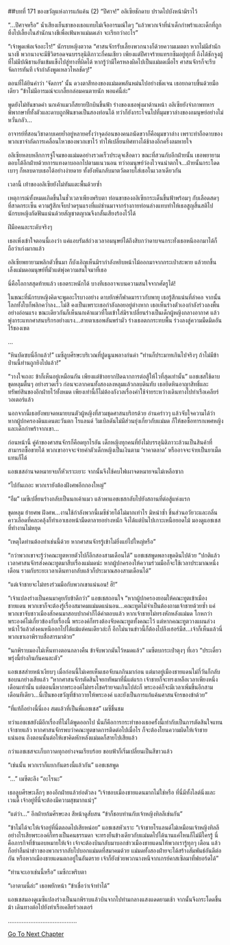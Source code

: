 ##บทที่ 171 ของขวัญแห่งการแก้แค้น (2)
“ปีศาจ!” อลิเซียชักดาบ ปราดไปบังหน้ามิราไว้


“...ปีศาจหรือ” น้ำเสียงเย็นชาของเธอแทบไม่เจืออารมณ์ใดๆ “แล้วพวกเจ้าที่นำเด็กกำพร้าและเด็กที่ถูกทิ้งไปเลี้ยงในสำนักนางชีเพื่อเฟ้นหาแม่มดเล่า จะเรียกว่าอะไร”


“เจ้าพูดเพ้อเจ้ออะไร!” นักรบหญิงตวาด “ศาสนจักรรับเลี้ยงพวกนางก็ด้วยความเมตตา หากไม่มีสำนักนางชี พวกนางจะมีชีวิตรอดจนบรรลุนิติภาวะกี่คนเชียว เพียงแต่ปีศาจร้ายแทรกซึมอยู่ทุกที่ ถึงได้ชักจูงผู้ที่ไม่มีปณิธานอันเข้มแข็งไปสู่ทางที่ผิดได้ หากรู้ว่ามีใครหลงผิดไปเป็นแม่มดเมื่อไร ศาสนจักรก็จะรีบจัดการทันที เจ้ากำลังพูดเหลวไหลชัดๆ!”


ตอนที่ได้ยินคำว่า ‘จัดการ’ นั้น ดวงตาสีทองของแม่มดพลันหม่นไปอย่างชัดเจน เธอยกดาบขึ้นด้วยมือเดียว “ข้าไม่มีอารมณ์จะเกลี้ยกล่อมคนตายนัก พอแค่นี้ล่ะ”


พูดยังไม่ทันขาดคำ นกเค้าแมวก็สยายปีกบินขึ้นฟ้า ร่างของเธอพุ่งมาด้านหน้า อลิเซียยังจำภาพทหารพิพากษาที่ทั้งตัวและดาบถูกฟันขาดเป็นสองท่อนได้ ทว่าก็ยังกระโจนไปที่มุมขวาล่างของอมนุษย์อย่างไม่หวั่นกลัว...


อาจารย์ที่สอนวิชาดาบเคยย้ำอยู่หลายครั้งว่าจุดอ่อนของคนถนัดขวาก็คือมุมขวาล่าง เพราะท่าถือดาบของพวกเขาจำกัดการเคลื่อนไหวของพวกเขาไว้ ทำให้เปลี่ยนทิศทางได้ช้าลงอีกครึ่งลมหายใจ


อลิเซียหลบหลีกการจู่โจมของแม่มดอย่างรวดเร็วประดุจเสือดาว ขณะที่สวนกับอีกฝ่ายนั้น เธอพยายามตอบโต้อีกฝ่ายด้วยการแทงดาบออกไปตามแนวนอน ทว่าอมนุษย์ว่องไวจนน่าตกใจ...ฝ่ายนั้นกระโดดเบาๆ ก็หลบดาบเธอได้อย่างง่ายดาย ทั้งยังหันกลับมาตวัดดาบใส่เธอในเวลาเดียวกัน


เวลานี้ เท้าของอลิเซียยังไม่ทันแตะพื้นด้วยซ้ำ


เหตุการณ์ทั้งหมดเกิดขึ้นในชั่วเวลาเพียงพริบตา ท่อนขาของอลิเซียกระเด็นขึ้นฟ้าพร้อมๆ กับเลือดสดๆ ที่สาดกระเซ็น ความรู้สึกเจ็บปวดรุนแรงที่แผ่ซ่านมาจากร่างกายท่อนล่างแทบทำให้เธอสูญสิ้นสติไป นักรบหญิงกัดฟันแน่นด้วยสัญชาตญาณจึงกลั้นเสียงร้องไว้ได้


ฝีมือคนละระดับจริงๆ


เธอเพิ่งเข้าใจตอนนี้เองว่า แค่แอบรัมส์ถ่วงเวลาอมนุษย์ได้ถึงสิบกว่าดาบจนกระทั่งเธอหนีออกมาได้ก็ถือว่าเก่งมากแล้ว


อลิเซียพยายามพลิกตัวขึ้นมา ก็บังเอิญเห็นมิรากำลังหยิบหน้าไม้ออกมาจากกระเป๋าสะพาย แล้วยกขึ้นเล็งแม่มดอมนุษย์ที่มัวแต่พุ่งความสนใจมาที่เธอ


นี่คือโอกาสสุดท้ายแล้ว เธอตระหนักได้ บางทีเธออาจเบนความสนใจจากศัตรูได้!


ในขณะที่นักรบหญิงคิดจะพูดอะไรบางอย่าง ดาบยักษ์ก็ฟาดมาราวกับพายุ เธอรู้สึกแน่นที่ลำคอ จากนั้นโลกทั้งใบก็พลิกคว่ำลง...ไม่สิ คงเป็นเพราะเธอกำลังลอยอยู่ต่างหาก เธอเห็นร่างตัวเองกำลังร่วงลงพื้นอย่างอ่อนแรง ขณะเดียวกันก็เห็นนกเค้าแมวที่โผเข้าใส่มิราเปลี่ยนร่างเป็นเด็กผู้หญิงกลางอากาศ แล้วพุ่งกระแทกศาสนบริกรอย่างแรง...สายตาเธอพลันพร่ามัว ร่างเธอตกกระทบพื้น ร่วงลงสู่ความมืดมิดอันไร้ของเขต


...


“หินบัดซบนี่อีกแล้ว!” เมซีลูบศีรษะบริเวณที่ปูดนูนพลางก่นด่า “ท่านก็ประมาทเกินไปจริงๆ ถ้าไม่มีข้า ป่านนี้ท่านถูกยิงไปแล้ว!”


“วางใจเถอะ ข้าก็เห็นอยู่เหมือนกัน เพียงแต่ข้าอยากปิดฉากการต่อสู้ให้ไวที่สุดเท่านั้น” แอชเชสใช้ดาบขุดหลุมตื้นๆ อย่างรวดเร็ว ก่อนจะลากคนทั้งสองลงหลุมแล้วกลบดินทับ เธอยึดหินอาญาสิทธิ์และทรัพย์สินของอีกฝ่ายไว้ทั้งหมด เพียงเท่านี้ก็ไม่ต้องกังวลเรื่องค่าใช้จ่ายระหว่างเดินทางไปท่าเรือเคลียร์วอเตอร์แล้ว


นอกจากนี้เธอยังพบจดหมายบนตัวผู้หญิงที่สวมชุดศาสนบริกรด้วย อ่านคร่าวๆ แล้วจับใจความได้ว่าหากผู้ปกครองดินแดนตะวันตก โรแลนด์ วิมเบิลดันไม่มีส่วนยุ่งเกี่ยวกับแม่มด ก็ให้ขอซื้อทารกเพศหญิงและเด็กกำพร้าจากเขา...


ก่อนหน้านี้ คู่ค้าของศาสนจักรก็คือดยุกไรอัน เด็กหญิงทุกคนที่ยังไม่บรรลุนิติภาวะล้วนเป็นสินค้าที่สามารถซื้อขายได้ พวกเขาอาจจะจ่ายค่าตัวเด็กหญิงเป็นเงินตาม ‘ราคาตลาด’ หรืออาจจะจ่ายเป็นยาเม็ดแทนก็ได้


แอชเชสอ่านจดหมายจบก็หัวเราะเยาะ จากนั้นจึงใช้คบไฟเผาจดหมายจนไม่เหลือซาก


“ไปกันเถอะ พวกเรายังต้องฝังศพอีกกองใหญ่”


“อืม” เมซีเปลี่ยนร่างกลับเป็นนกเค้าแมว แล้วพาแอชเชสกลับไปยังสถานที่ต่อสู้แห่งแรก


ขุดหลุม ย้ายศพ ฝังศพ...งานใช้กำลังพวกนี้เมซีช่วยได้ไม่มากเท่าไร มิหนำซ้ำ ชิ้นส่วนอวัยวะและกลิ่นคาวเลือดที่คละคลุ้งก็ทำเอาเธอหน้ามืดตาลายอย่างหนัก จึงได้แต่บินไปเกาะเหนือยอดไม้ มองดูแอชเชสที่ทำงานไม่หยุด


“เหตุใดท่านต้องทำเช่นนี้ด้วย หากศาสนจักรรู้เข้าไม่ยิ่งแย่ไปใหญ่หรือ”


“กว่าพวกเขาจะรู้ว่าคณะทูตหายตัวไปก็อีกสองสามเดือนได้” แอชเชสพูดพลางขุดดินไปด้วย “ปกติแล้ว เวลาศาสนจักรส่งคณะทูตมาสืบเรื่องแม่มดน่ะ หากผู้ปกครองให้ความร่วมมือก็จะใช้เวลาประมาณหนึ่งเดือน รวมกับระยะเวลาเดินทางกลับแล้วก็ประมาณสองสามเดือนได้”


“แต่เจ้าชายจะไม่ทรงร่วมมือกับพวกเขาแน่นอน! ฮึ!”


“เจ้าแปลงร่างเป็นคนมาคุยกับข้าดีกว่า” แอชเชสถอนใจ “หากผู้ปกครองยอมให้คณะทูตเข้าเมืองชายแดน พวกเขาก็จะต้องรู้เรื่องสมาคมแม่มดแน่นอน...คณะทูตไม่จำเป็นต้องถามเจ้าชายด้วยซ้ำ แค่พวกเขาจับชาวเมืองสักคนมาสอบปากคำก็ได้คำตอบแล้ว หากเจ้าชายไม่ทรงหักหลังแม่มด โกหกว่าพระองค์ไม่เกี่ยวข้องกับเรื่องนี้ พระองค์ก็ทรงต้องจับคณะทูตทั้งคณะไว้ แต่หากคณะทูตวางแผนล่วงหน้าไว้แล้วส่งคนหนีออกไปได้แม้แต่คนเดียวล่ะก็ อีกไม่นานข่าวนี้ก็ต้องไปถึงเฮอร์มีส...เจ้าก็เห็นแล้วนี่ พวกเขาเอาพิราบสื่อสารมาด้วย”


“นกพิราบมองไม่เห็นทางตอนกลางคืน ข้าจับพวกมันไว้หมดแล้ว” เมซีตบกระเป๋าตุงๆ ที่เอว “ประเดี๋ยวพรุ่งนี้ย่างกินกันคนละตัว”


แอชเชสส่ายหน้าเงียบๆ เมื่อก่อนนี้ไม่เคยเห็นเธอจับนกกินมาก่อน แต่มาอยู่เมืองชายแดนไม่กี่วันก็กลับชอบนกย่างเสียแล้ว “หากศาสนจักรตัดสินใจยกทัพมาที่นี่แต่แรก เจ้าชายก็จะทรงเหลือเวลาเพียงหนึ่งเดือนเท่านั้น แต่ตอนนี้หากพระองค์ไม่ทรงโชคร้ายจนเกินไปล่ะก็ พระองค์ก็จะมีเวลาเพิ่มขึ้นอีกสามเดือนทีเดียว...นี่เป็นของขวัญที่ข้าถวายให้พระองค์ และยังเป็นการแก้แค้นศาสนจักรของข้าด้วย”


“ที่แท้ก็อย่างนี้นี่เอง สมแล้วที่เป็นพี่แอชเชส” เมซีชื่นชม


ทว่าแอชเชสยังมีอีกเรื่องที่ไม่ได้พูดออกไป นั่นก็คือการกระทำของเธอครั้งนี้เท่ากับเป็นการตัดสินใจแทนเจ้าชายแล้ว หากศาสนจักรพบว่าคณะทูตขาดการติดต่อไปเมื่อไร ก็จะต้องโยนความผิดให้เจ้าชายแน่นอน ถึงตอนนั้นต่อให้เขาคิดหักหลังแม่มดก็สายไปเสียแล้ว


กว่าแอชเชสจะเก็บกวาดทุกอย่างจนเรียบร้อย ขอบฟ้าก็เริ่มเปลี่ยนเป็นสีขาวแล้ว


“เช่นนั้น พวกเราก็แยกกันตรงนี้แล้วกัน” แอชเชสพูด


“...” เมซีตะลึง “อะไรนะ”


เธอลูบศีรษะเล็กๆ ของอีกฝ่ายแล้วย่อตัวลง “เจ้าชอบเมืองชายแดนมากไม่ใช่หรือ ที่นี่มีทั้งไลต์นิ่งและเวนดี้ เจ้าอยู่ที่นี่จะต้องมีความสุขมากแน่ๆ”


“แต่ว่า...” อีกฝ่ายก้มศีรษะลง สีหน้าดูสับสน “ข้าก็ชอบท่านกับเจ้าหญิงทิลลีเช่นกัน”


“ข้าไม่ได้จะให้เจ้าอยู่ที่นี่ตลอดไปเสียหน่อย” แอชเชสหัวเราะ “เจ้าชายโรแลนด์ไม่เหมือนเจ้าหญิงทิลลี อย่างไรเสียพระองค์ก็ทรงเป็นคนธรรมดา จะทรงยืนข้างเดียวกับแม่มดไปได้นานแค่ไหนก็ไม่มีใครรู้ นี่คือภารกิจที่ข้ามอบหมายให้เจ้า เจ้าจะต้องบินกลับมาบอกข่าวเมืองชายแดนให้พวกเรารู้ทุกๆ เดือน แล้วก็อย่าลืมนำข่าวของพวกเรากลับไปบอกแม่มดที่สมาคมด้วย แม่มดทั้งสองฝ่ายจะได้สร้างสัมพันธ์อันดีต่อกัน หรือหากเมืองชายแดนตกอยู่ในอันตราย เจ้าก็ยังช่วยพวกนางหนีจากเกรย์คาสเซิลมาที่ฟยอร์ดได้”


“ท่านจะเอาเช่นนี้หรือ” เมซีกะพริบตา


“เอาตามนี้ล่ะ” เธอพยักหน้า “ข้าเชื่อว่าเจ้าทำได้”


แอชเชสมองดูเมซีแปลงร่างเป็นนกพิราบแล้วบินจากไปท่ามกลางแสงแดดยามเช้า จากนั้นจึงกระโดดขึ้นม้า เดินทางต่อไปยังท่าเรือเคลียร์วอเตอร์


........................................




[Go To Next Chapter]( ./84.md)